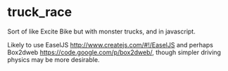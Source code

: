 truck_race
==========

Sort of like Excite Bike but with monster trucks, and in javascript.

Likely to use EaselJS http://www.createjs.com/#!/EaselJS and perhaps Box2dweb https://code.google.com/p/box2dweb/, though simpler driving physics may be more desirable.
